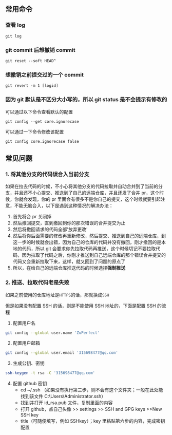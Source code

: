 ## 常用命令

### 查看 log

```
git log
```

### git commit 后想撤销 commit

```
git reset --soft HEAD^
```

### 想撤销之前提交过的一个 commit

```
git revert -m 1 [logid]
```

### 因为 git 默认是不区分大小写的，所以 git status 是不会提示有修改的

可以通过以下命令查看默认的配置

```
git config --get core.ignorecase
```

可以通过一下命令修改该配置

```
git config core.ignorecase false
```

## 常见问题

### 1. 将其他分支的代码误合入当前分支

如果在拉去代码的时候，不小心将其他分支的代码拉取并自动合并到了当前的分支，并且还不小心提交、推送到了自己的远端仓库，并且还发了合并 pr，这个时候，你就会发现，你的 pr 里面会有很多不是你自己的提交，这个时候就要引起注意，不能无脑合入，以下是遇到这种情况的解决办法：

1. 首先将合 pr 关闭掉
2. 然后撤回提交，直到撤回到你的那次错误的合并提交为止
3. 然后将撤回请求的代码全部'放弃更改'
4. 然后将你后面需要的修改再重新修改，然后提交、推送到自己的远端仓库，到这一步的时候就会出错，因为自己的仓库的代码并没有撤回，刚才撤回的是本地的代码，所以 git 会要求你先拉取代码再推送，这个时候切记不要拉取代码，因为拉取了代码之后，你刚才推送到自己远端仓库的那个错误合并提交的代码又会重新拉取下来，这样，就又回到了问题的原点了
5. 所以，在给自己的远端仓库推送代码的时候选择**强制推送**

### 2. 推送、拉取代码老是失败

如果之前使用的仓库地址是`HTTPS`的话，那就换成`SSH`

但是如果没有配置 SSH 的话，则是不能使用 SSH 地址的，下面是配置 SSH 的流程

1. 配置用户名

```bash
git config --global user.name 'ZuPerfect'
```

2. 配置用户邮箱

```bash
git config --global user.email '315698477@qq.com'
```

3. 生成公钥、密钥

```bash
ssh-keygen -t rsa -C '315698477@qq.com'
```

4. 配置 github 密钥
   - cd ~/.ssh （如果没有执行第三步，则不会有这个文件夹；一般在此处能找到该文件 C:\Users\Administrator\.ssh）
   - 找到并打开 id_rsa.pub 文件，复制里面的内容
   - 打开 github，点自己头像 >> settings >> SSH and GPG keys >>New SSH key
   - title（可随便填写，例如 SSHkey）；key 里粘贴第六步的内容，完成密钥配置
